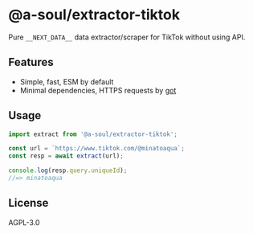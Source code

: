 # @a-soul/extractor-tiktok

Pure `__NEXT_DATA__` data extractor/scraper for TikTok without using API.

## Features

- Simple, fast, ESM by default
- Minimal dependencies, HTTPS requests by [got](https://github.com/sindresorhus/got)

## Usage

```js
import extract from '@a-soul/extractor-tiktok';

const url = `https://www.tiktok.com/@minatoaqua`;
const resp = await extract(url);

console.log(resp.query.uniqueId);
//=> minatoaqua
```

## License

AGPL-3.0
